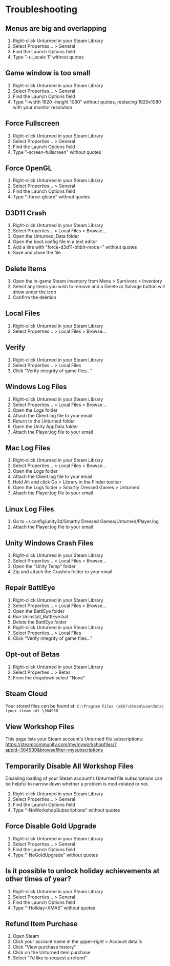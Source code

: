 Troubleshooting
===============

Menus are big and overlapping
-----------------------------

1. Right-click Unturned in your Steam Library
2. Select Properties... > General
3. Find the Launch Options field
4. Type "-ui_scale 1" without quotes

Game window is too small
------------------------

1. Right-click Unturned in your Steam Library
2. Select Properties... > General
3. Find the Launch Options field
4. Type "-width 1920 -height 1080" without quotes, replacing 1920x1080 with your monitor resolution

Force Fullscreen
----------------

1. Right-click Unturned in your Steam Library
2. Select Properties... > General
3. Find the Launch Options field
4. Type "-screen-fullscreen" without quotes

Force OpenGL
------------

1. Right-click Unturned in your Steam Library
2. Select Properties... > General
3. Find the Launch Options field
4. Type "-force-glcore" without quotes

D3D11 Crash
-----------

1. Right-click Unturned in your Steam Library
2. Select Properties... > Local Files > Browse...
3. Open the Unturned_Data folder
4. Open the boot.config file in a text editor
5. Add a line with "force-d3d11-bltblt-mode=" without quotes
6. Save and close the file

Delete Items
------------

1. Open the in-game Steam inventory from Menu > Survivors > Inventory
2. Select any items you wish to remove and a Delete or Salvage button will show under the icon
3. Confirm the deletion

Local Files
-----------

1. Right-click Unturned in your Steam Library
2. Select Properties... > Local Files > Browse...

Verify
------

1. Right-click Unturned in your Steam Library
2. Select Properties... > Local Files
3. Click "Verify integrity of game files..."

Windows Log Files
-----------------

1. Right-click Unturned in your Steam Library
2. Select Properties... > Local Files > Browse...
3. Open the Logs folder
4. Attach the Client.log file to your email
5. Return to the Unturned folder
6. Open the Unity AppData folder
7. Attach the Player.log file to your email

Mac Log Files
-------------

1. Right-click Unturned in your Steam Library
2. Select Properties... > Local Files > Browse...
3. Open the Logs folder
4. Attach the Client.log file to your email
5. Hold Alt and click Go > Library in the Finder toolbar
6. Open the Logs folder > Smartly Dressed Games > Unturned
7. Attach the Player.log file to your email

Linux Log Files
---------------

1. Go to ~/.config/unity3d/Smartly Dressed Games/Unturned/Player.log
2. Attach the Player.log file to your email

Unity Windows Crash Files
-------------------------

1. Right-click Unturned in your Steam Library
2. Select Properties... > Local Files > Browse...
3. Open the "Unity Temp" folder
4. Zip and attach the Crashes folder to your email

Repair BattlEye
---------------

1. Right-click Unturned in your Steam Library
2. Select Properties... > Local Files > Browse...
3. Open the BattlEye folder
4. Run Uninstall_BattlEye.bat
5. Delete the BattlEye folder
6. Right-click Unturned in your Steam Library
7. Select Properties... > Local Files
8. Click "Verify integrity of game files..."

Opt-out of Betas
----------------

1. Right-click Unturned in your Steam Library
2. Select Properties... > Betas
3. From the dropdown select "None"

Steam Cloud
-----------

Your stored files can be found at:
`C:\Program Files (x86)\Steam\userdata\ (your steam id) \304930`

View Workshop Files
-------------------

This page lists your Steam account's Unturned file subscriptions:
https://steamcommunity.com/my/myworkshopfiles/?appid=304930&browsefilter=mysubscriptions

Temporarily Disable All Workshop Files
--------------------------------------

Disabling loading of your Steam account's Unturned file subscriptions can be helpful to narrow down whether a problem is mod-related or not.

1. Right-click Unturned in your Steam Library
2. Select Properties... > General
3. Find the Launch Options field
4. Type "-NoWorkshopSubscriptions" without quotes

Force Disable Gold Upgrade
--------------------------

1. Right-click Unturned in your Steam Library
2. Select Properties... > General
3. Find the Launch Options field
4. Type "-NoGoldUpgrade" without quotes

Is it possible to unlock holiday achievements at other times of year?
---------------------------------------------------------------------

1. Right-click Unturned in your Steam Library
2. Select Properties... > General
3. Find the Launch Options field
4. Type "-Holiday=XMAS" without quotes

Refund Item Purchase
--------------------

1. Open Steam
2. Click your account name in the upper-right > Account details
3. Click "View purchase history"
4. Click on the Unturned item purchase
5. Select "I'd like to request a refund"

